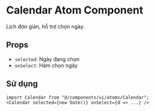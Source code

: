 # Calendar Atom Component

Lịch đơn giản, hỗ trợ chọn ngày.

## Props

- `selected`: Ngày đang chọn
- `onSelect`: Hàm chọn ngày

## Sử dụng

```tsx
import Calendar from "@/components/ui/atoms/Calendar";
<Calendar selected={new Date()} onSelect={d => ...} />
